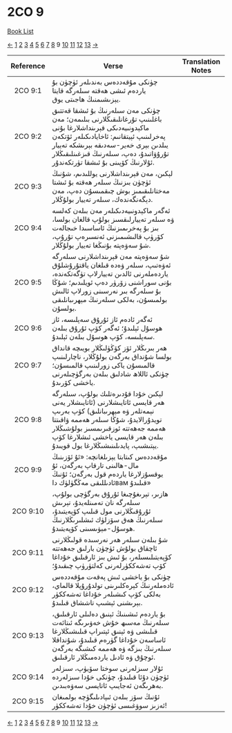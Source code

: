 # 2CO 9
[Book List](../README.md)

[<-](./chapter_8.md) [1](./chapter_1.md) [2](./chapter_2.md) [3](./chapter_3.md) [4](./chapter_4.md) [5](./chapter_5.md) [6](./chapter_6.md) [7](./chapter_7.md) [8](./chapter_8.md) 9 [10](./chapter_10.md) [11](./chapter_11.md) [12](./chapter_12.md) [13](./chapter_13.md) [->](./chapter_10.md)

| Reference | Verse | Translation Notes |
|:---------:|-------|-------------------|
|2CO 9:1|چۈنكى مۇقەددەس بەندىلەر ئۈچۈن بۇ ياردەم ئىشى ھەقتە سىلەرگە قايتا يېزىشىمنىڭ ھاجىتى يوق.||
|2CO 9:2|چۈنكى مەن سىلەرنىڭ بۇ ئىشقا قەتتىق باغلىنىپ تۇرغانلىقىڭلارنى بىلىمەن؛ مەن ماكېدونىيەدىكى قېرىنداشلارغا بۇنى پەخرلىنىپ ئېيتقانىم: ئاخايادىكىلەر ئۆتكەن يىلدىن بېرى خەير-سەدىقە بېرىشكە تەييار تۇرۇۋاتىدۇ، دەپ، سىلەرنىڭ قىزغىنلىقىڭلار ئۇلارنىڭ كۆپىنى بۇ ئىشقا تۈرتكەندۇر.||
|2CO 9:3|لېكىن، مەن قېرىنداشلارنى يوللىدىم، شۇنىڭ ئۈچۈن بىزنىڭ سىلەر ھەقتە بۇ ئىشتا مەختانلىقىمىز بوش چىقمىسۇن دەپ، مەن دېگەنگەندەك، سىلەر تەييار بولۇڭلار.||
|2CO 9:4|ئەگەر ماكېدونىيەدىكىلەر مەن بىلەن كەلسە ۋە سىلەر تەييارلىقسىز بولۇپ قالغان بولسا، بىز بۇ پەخرىمىزنىڭ ئاساسىدا خىجالەت كۆرۈپ قالىشىمىزنى ئەنسىرەپ تۇرۇپ، شۇ سەۋەپتە بۇنىڭغا تەييار بولۇڭلار.||
|2CO 9:5|شۇ سەۋەپتە مەن قېرىنداشلارنى سىلەرگە ئەۋەتىپ، سىلەر ۋەدە قىلغان ياقتۇرۇشلۇق ياردەملەرنى ئالدىن تەييارلاپ تۈگەتكەندە، بۇنى سوراشنى زۆرۈر دەپ ئويلىدىم؛ شۇڭا بۇ سىلەرگە بىر نەرسىنى زورلاپ ئالىش بولمىسۇن، بەلكى سىلەرنىڭ مېھرىبانلىقى بولسۇن.||
|2CO 9:6|ئەگەر ئادەم ئاز ئۇرۇق سەپلىسە، ئاز ھوسۇل ئېلىدۇ؛ ئەگەر كۆپ ئۇرۇق بىلەن سەپلىسە، كۆپ ھوسۇل بىلەن ئېلىدۇ.||
|2CO 9:7|ھەر بىرىڭلار ئۆز كۆڭۈلىڭلار بويىچە قانداق بولسا شۇنداق بەرگەن بولۇڭلار، ناچارلىنىپ قالمىسۇن ياكى زورلىنىپ قالمىسۇن؛ چۈنكى ئاللاھ شادلىق بىلەن بەرگۈچىلەرنى ياخشى كۆرىدۇ.||
|2CO 9:8|لېكىن خۇدا قۇدىرەتلىك بولۇپ، سىلەرگە ھەر قايسى ئاتايىشلارنى (ئاتايىشلار يەنى نېمەتلەر ۋە مېھرىبانلىق) كۆپ بەرىپ تويدۇرالايدۇ، شۇڭا سىلەر ھەممە ۋاقىتتا ھەممە جەھەتتە ئوزقىرىمسىز بولۇشىڭلار بىلەن ھەر قايسى ياخشى ئىشلارغا كۆپ يېتىشىپ، پايدىلىنىشىڭلارغا يول قويىدۇ.||
|2CO 9:9|مۇقەددەس كىتابتا يېزىلغانچە: «ئۇ ئۆزىنىڭ مال-ھالىنى تارقاپ بەرگەن، ئۇ يوقسۇزلارغا ياردەم قول بەرگەن؛ ئۇنىڭ ئادىللىقى مەڭگۈلۈك داвам قىلىدۇ»||
|2CO 9:10|ھازىر، تېرىغۇچىغا ئۇرۇق بەرگۈچى بولۇپ، سىلەرگە نان تەمىنلەيدۇ، تېرىش ئۇرۇقىڭلارنى مول قىلىپ كۆپەيتىدۇ، سىلەرنىڭ ھەق سۆزلۈك ئىشلىرىڭلارنىڭ ھوسۇل-مېۋىسىنى كۆپەيتىدۇ.||
|2CO 9:11|شۇ بىلەن سىلەر ھەر نەرسىدە قولىڭلارنى ئاچقاق بولۇش ئۈچۈن بارلىق جەھەتتە كۆپەيتىلىسىلەر، بۇ ئىش بىز ئارقىلىق خۇداغا كۆپ تەشەككۈرلەرنى كەلتۈرۈپ چىقىدۇ؛||
|2CO 9:12|چۈنكى بۇ ياخشى ئىش پەقەت مۇقەددەس ئادەملەرنىڭ كېرەكلىرىنى تولدۇرۇپلا قالماي، بەلكى كۆپ كىشىلەر خۇداغا تەشەككۈر بېرىشنى ئېشىپ تاششاق قىلىدۇ.||
|2CO 9:13|بۇ ياردەم ئىشىنىڭ ئېنىق دەلىلى ئارقىلىق، سىلەرنىڭ مەسىھ خۇش خەۋىرىگە ئىتائەت قىلىشى ۋە ئېنىق ئېتىراپ قىلىشىڭلارغا ئاساسەن خۇداغا گۈرەم قىلىدۇ، شۇنداقلا سىلەرنىڭ بىزگە ۋە ھەممە كىشىگە بەرگەن ئوچۇق ۋە ئادىل ياردەمىڭلار ئارقىلىق.||
|2CO 9:14|ئۇلار سىزلەرنى سوختا سۆيۈپ، سىزلەر ئۈچۈن دۇئا قىلىدۇ، چۈنكى خۇدا سىزلەردە بەھرىگەن ئەجايىپ ئاتايسى سەۋەبىدىن.||
|2CO 9:15|ئۇنىڭ سۆز بىلەن ئىپادىلىگۈچە بولمىغان ئەزىز سوۋغىسى ئۈچۈن خۇدا تەشەككۈر!||


[<-](./chapter_8.md) [1](./chapter_1.md) [2](./chapter_2.md) [3](./chapter_3.md) [4](./chapter_4.md) [5](./chapter_5.md) [6](./chapter_6.md) [7](./chapter_7.md) [8](./chapter_8.md) 9 [10](./chapter_10.md) [11](./chapter_11.md) [12](./chapter_12.md) [13](./chapter_13.md) [->](./chapter_10.md)